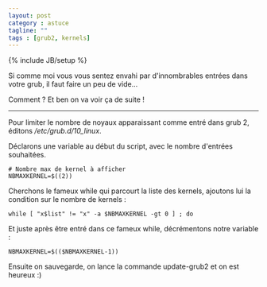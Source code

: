 ```yaml
---
layout: post
category : astuce
tagline: ""
tags : [grub2, kernels]
---
```

{% include JB/setup %}

Si comme moi vous vous sentez envahi par d'innombrables entrées dans votre grub, il faut faire un peu de vide... 

Comment ? Et ben on va voir ça de suite !

*****

Pour limiter le nombre de noyaux apparaissant comme entré dans grub 2, éditons */etc/grub.d/10_linux*.

Déclarons une variable au début du script, avec le nombre d'entrées souhaitées.

    # Nombre max de kernel à afficher
    NBMAXKERNEL=$((2))
	
Cherchons le fameux while qui parcourt la liste des kernels, ajoutons lui la condition sur le nombre de kernels :

    while [ "x$list" != "x" -a $NBMAXKERNEL -gt 0 ] ; do
	
Et juste après être entré dans ce fameux while, décrémentons notre variable :

    NBMAXKERNEL=$(($NBMAXKERNEL-1))
	
Ensuite on sauvegarde, on lance la commande update-grub2 et on est heureux :)

